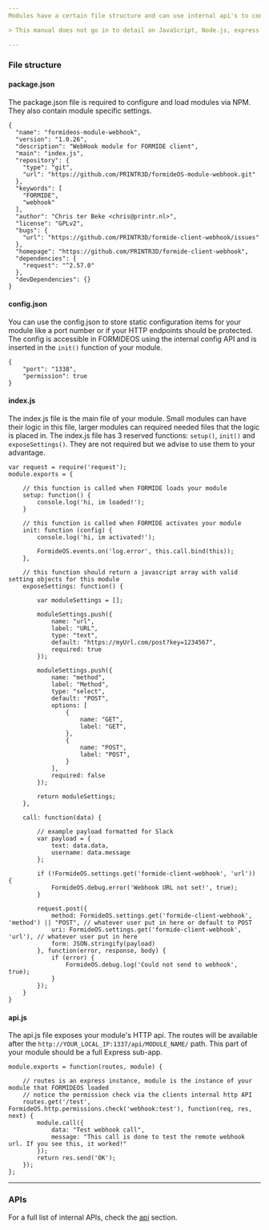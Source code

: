```yaml
---
Modules have a certain file structure and can use internal api's to connect to other (core) modules and the outside world.

> This manual does not go in to detail on JavaScript, Node.js, express or any of the other frameworks used in the FORMIDE client. Please familiarise yourself with these before reading this manual and creating your first module.

---
```

### File structure

#### package.json
The package.json file is required to configure and load modules via NPM. They also contain module specific settings.

```
{
  "name": "formideos-module-webhook",
  "version": "1.0.26",
  "description": "WebHook module for FORMIDE client",
  "main": "index.js",
  "repository": {
    "type": "git",
    "url": "https://github.com/PRINTR3D/formideOS-module-webhook.git"
  },
  "keywords": [
    "FORMIDE",
    "webhook"
  ],
  "author": "Chris ter Beke <chris@printr.nl>",
  "license": "GPLv2",
  "bugs": {
    "url": "https://github.com/PRINTR3D/formide-client-webhook/issues"
  },
  "homepage": "https://github.com/PRINTR3D/formide-client-webhook",
  "dependencies": {
    "request": "^2.57.0"
  },
  "devDependencies": {}
}
```

#### config.json
You can use the config.json to store static configuration items for your module like a port number or if your HTTP endpoints should be protected. The config is accessible in FORMIDEOS using the internal config API and is inserted in the `init()` function of your module.

```
{
    "port": "1338",
    "permission": true
}
```

#### index.js
The index.js file is the main file of your module. Small modules can have their logic in this file, larger modules can required needed files that the logic is placed in. The index.js file has 3 reserved functions: `setup()`, `init()` and `exposeSettings()`. They are not required but we advise to use them to your advantage.

```
var request = require('request');
module.exports = {
    
    // this function is called when FORMIDE loads your module
    setup: function() {
        console.log('hi, im loaded!');
    }
    
    // this function is called when FORMIDE activates your module
    init: function (config) {
        console.log('hi, im activated!');
        
        FormideOS.events.on('log.error', this.call.bind(this));
    },
    
    // this function should return a javascript array with valid setting objects for this module
    exposeSettings: function() {
        
        var moduleSettings = [];
        
        moduleSettings.push({
            name: "url",
            label: "URL",
            type: "text",
            default: "https://myUrl.com/post?key=1234567",
            required: true
        });
        
        moduleSettings.push({
            name: "method",
            label: "Method",
            type: "select",
            default: "POST",
            options: [
                {
                    name: "GET",
                    label: "GET",
                },
                {
                    name: "POST",
                    label: "POST",
                }
            ],
            required: false
        });
        
        return moduleSettings;
    },

    call: function(data) {
        
        // example payload formatted for Slack
        var payload = {
            text: data.data,
            username: data.message
        };
        
        if (!FormideOS.settings.get('formide-client-webhook', 'url')) {
            FormideOS.debug.error('Webhook URL not set!', true);
        }

        request.post({
            method: FormideOS.settings.get('formide-client-webhook', 'method') || "POST", // whatever user put in here or default to POST
            uri: FormideOS.settings.get('formide-client-webhook', 'url'), // whatever user put in here
            form: JSON.stringify(payload)
        }, function(error, response, body) {
            if (error) {
                FormideOS.debug.log('Could not send to webhook', true);
    		}
        });
    }
}
```

#### api.js
The api.js file exposes your module's HTTP api. The routes will be available after the `http://YOUR_LOCAL_IP:1337/api/MODULE_NAME/` path. This part of your module should be a full Express sub-app.

```
module.exports = function(routes, module) {
    
    // routes is an express instance, module is the instance of your module that FORMIDEOS loaded
    // notice the permission check via the clients internal http API
    routes.get('/test', FormideOS.http.permissions.check('webhook:test'), function(req, res, next) {
        module.call({
            data: "Test webhook call",
            message: "This call is done to test the remote webhook url. If you see this, it worked!"
        });
        return res.send('OK');
    });
};
```

---
### APIs
For a full list of internal APIs, check the [api](#/api) section.